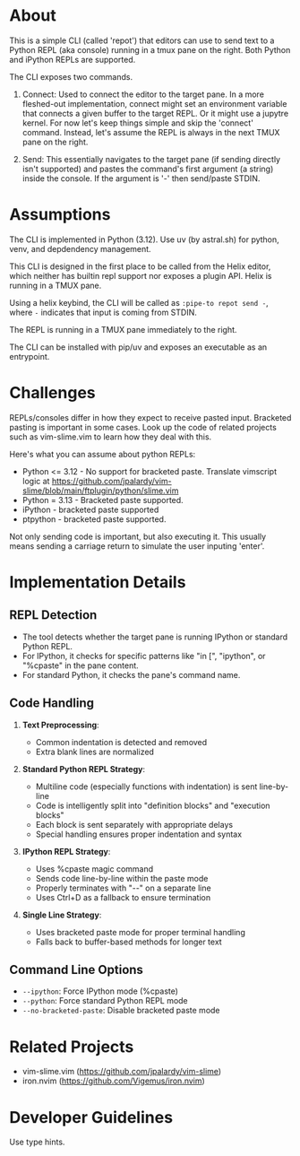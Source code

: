 # About

This is a simple CLI (called 'repot') that editors can use to send text to a Python REPL (aka console) running in a tmux pane on the right.
Both Python and iPython REPLs are supported.

The CLI exposes two commands.

1. Connect: Used to connect the editor to the target pane. In a more fleshed-out implementation, connect might
   set an environment variable that connects a given buffer to the target REPL. Or it might use a jupytre kernel.
   For now let's keep things simple and skip the 'connect' command. Instead, let's assume the REPL is always in the next
   TMUX pane on the right.

2. Send: This essentially navigates to the target pane (if sending directly isn't supported) and pastes the command's
   first argument (a string) inside the console. If the argument is '-' then send/paste STDIN.

# Assumptions

The CLI is implemented in Python (3.12). Use uv (by astral.sh) for python, venv, and depdendency management.

This CLI is designed in the first place to be called from the Helix editor, which neither has builtin repl
support nor exposes a plugin API. Helix is running in a TMUX pane.

Using a helix keybind, the CLI will be called as `:pipe-to repot send -`, where `-` indicates that input is coming from STDIN.

The REPL is running in a TMUX pane immediately to the right.

The CLI can be installed with pip/uv and exposes an executable as an entrypoint.

# Challenges

REPLs/consoles differ in how they expect to receive pasted input. Bracketed pasting is important in some cases.
Look up the code of related projects such as vim-slime.vim to learn how they deal with this.

Here's what you can assume about python REPLs:

- Python <= 3.12 - No support for bracketed paste. Translate vimscript logic at https://github.com/jpalardy/vim-slime/blob/main/ftplugin/python/slime.vim
- Python = 3.13  - Bracketed paste supported.
- iPython - bracketed paste supported
- ptpython - bracketed paste supported.

Not only sending code is important, but also executing it. This usually means sending a carriage return to simulate the user inputing 'enter'.

# Implementation Details

## REPL Detection

- The tool detects whether the target pane is running IPython or standard Python REPL.
- For IPython, it checks for specific patterns like "in [", "ipython", or "%cpaste" in the pane content.
- For standard Python, it checks the pane's command name.

## Code Handling

1. **Text Preprocessing**:
   - Common indentation is detected and removed
   - Extra blank lines are normalized

2. **Standard Python REPL Strategy**:
   - Multiline code (especially functions with indentation) is sent line-by-line
   - Code is intelligently split into "definition blocks" and "execution blocks"
   - Each block is sent separately with appropriate delays
   - Special handling ensures proper indentation and syntax

3. **IPython REPL Strategy**:
   - Uses %cpaste magic command
   - Sends code line-by-line within the paste mode
   - Properly terminates with "--" on a separate line
   - Uses Ctrl+D as a fallback to ensure termination

4. **Single Line Strategy**:
   - Uses bracketed paste mode for proper terminal handling
   - Falls back to buffer-based methods for longer text

## Command Line Options

- `--ipython`: Force IPython mode (%cpaste)
- `--python`: Force standard Python REPL mode
- `--no-bracketed-paste`: Disable bracketed paste mode

# Related Projects

- vim-slime.vim (https://github.com/jpalardy/vim-slime)
- iron.nvim (https://github.com/Vigemus/iron.nvim)

# Developer Guidelines

Use type hints.
